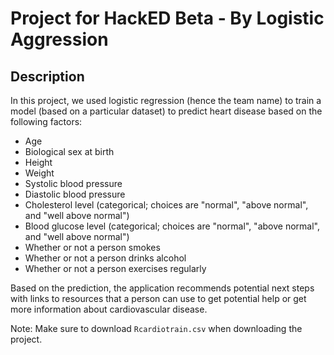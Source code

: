 # Project for HackED Beta - By Logistic Aggression

## Description

In this project, we used logistic regression (hence the team name) to train a
model (based on a particular dataset) to predict heart disease based on the
following factors:

* Age
* Biological sex at birth
* Height
* Weight
* Systolic blood pressure
* Diastolic blood pressure
* Cholesterol level (categorical; choices are "normal", "above normal", and "well above normal")
* Blood glucose level (categorical; choices are "normal", "above normal", and "well above normal")
* Whether or not a person smokes
* Whether or not a person drinks alcohol
* Whether or not a person exercises regularly

Based on the prediction, the application recommends potential next steps with
links to resources that a person can use to get potential help or get more
information about cardiovascular disease.

Note: Make sure to download `Rcardiotrain.csv` when downloading the project.

